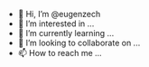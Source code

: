 - 👋 Hi, I’m @eugenzech
- 👀 I’m interested in ...
- 🌱 I’m currently learning ...
- 💞️ I’m looking to collaborate on ...
- 📫 How to reach me ...

<!---
eugenzech/eugenzech is a ✨ special ✨ repository because its `README.md` (this file) appears on your GitHub profile.
You can click the Preview link to take a look at your changes.
--->
